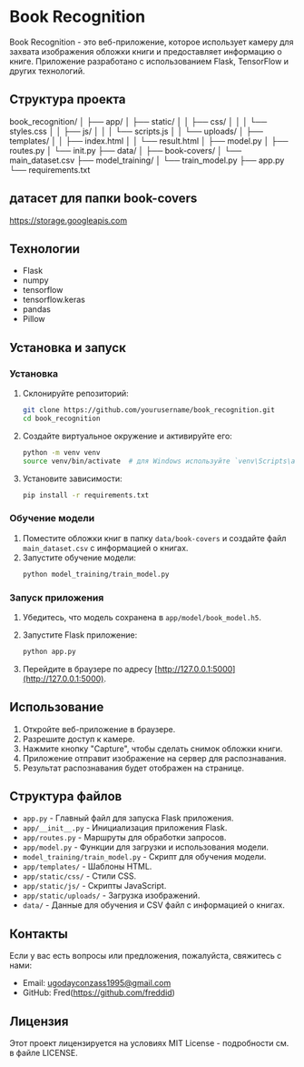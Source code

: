 # Book Recognition

Book Recognition - это веб-приложение, которое использует камеру для захвата изображения обложки книги и предоставляет информацию о книге. Приложение разработано с использованием Flask, TensorFlow и других технологий.

## Структура проекта

book_recognition/
│
├── app/
│ ├── static/
│ │ ├── css/
│ │ │ └── styles.css
│ │ ├── js/
│ │ │ └── scripts.js
│ │ └── uploads/
│ ├── templates/
│ │ ├── index.html
│ │ └── result.html
│ ├── model.py
│ ├── routes.py
│ └── init.py
├── data/
│ ├── book-covers/
│ └── main_dataset.csv
├── model_training/
│ └── train_model.py
├── app.py
└── requirements.txt

## датасет для папки book-covers

https://storage.googleapis.com

## Технологии

- Flask
- numpy
- tensorflow
- tensorflow.keras
- pandas
- Pillow

## Установка и запуск

### Установка

1. Склонируйте репозиторий:
    ```bash
    git clone https://github.com/yourusername/book_recognition.git
    cd book_recognition
    ```

2. Создайте виртуальное окружение и активируйте его:
    ```bash
    python -m venv venv
    source venv/bin/activate  # для Windows используйте `venv\Scripts\activate`
    ```

3. Установите зависимости:
    ```bash
    pip install -r requirements.txt
    ```

### Обучение модели

1. Поместите обложки книг в папку `data/book-covers` и создайте файл `main_dataset.csv` с информацией о книгах.
2. Запустите обучение модели:
    ```bash
    python model_training/train_model.py
    ```

### Запуск приложения

1. Убедитесь, что модель сохранена в `app/model/book_model.h5`.
2. Запустите Flask приложение:
    ```bash
    python app.py
    ```

3. Перейдите в браузере по адресу [http://127.0.0.1:5000](http://127.0.0.1:5000).

## Использование

1. Откройте веб-приложение в браузере.
2. Разрешите доступ к камере.
3. Нажмите кнопку "Capture", чтобы сделать снимок обложки книги.
4. Приложение отправит изображение на сервер для распознавания.
5. Результат распознавания будет отображен на странице.

## Структура файлов

- `app.py` - Главный файл для запуска Flask приложения.
- `app/__init__.py` - Инициализация приложения Flask.
- `app/routes.py` - Маршруты для обработки запросов.
- `app/model.py` - Функции для загрузки и использования модели.
- `model_training/train_model.py` - Скрипт для обучения модели.
- `app/templates/` - Шаблоны HTML.
- `app/static/css/` - Стили CSS.
- `app/static/js/` - Скрипты JavaScript.
- `app/static/uploads/` - Загрузка изображений.
- `data/` - Данные для обучения и CSV файл с информацией о книгах.

## Контакты

Если у вас есть вопросы или предложения, пожалуйста, свяжитесь с нами:

- Email: ugodayconzass1995@gmail.com
- GitHub: Fred(https://github.com/freddid)

## Лицензия

Этот проект лицензируется на условиях MIT License - подробности см. в файле LICENSE.